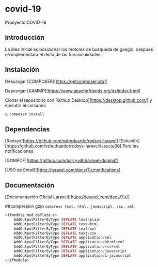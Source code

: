 # covid-19
 Prooyecto COVID-19

## Introducción

La idea inicial es posicionar los motores de busqueda de googlo, despues se implementará el resto de las funcionalidades.

## Instalación

Descargar [COMPOSER][https://getcomposer.org/]

Descargar [XAMMP][https://www.apachefriends.org/es/index.html]

Clonar el repositorio con [Github Desktop][https://desktop.github.com/] y ejecutar el comando 
``` bash 
$ composer install 
```
## Dependencias
[Redsys][https://github.com/ssheduardo/redsys-laravel]
[Solución][https://github.com/ssheduardo/redsys-laravel/issues/38] Para las notificaciones

[DOMPDF][https://github.com/barryvdh/laravel-dompdf]

[USO de Email][https://laravel.com/docs/7.x/notifications]

## Documentación
[Documentación Oficial Laravel][https://laravel.com/docs/7.x/]


##compresion gzip `compress text, html, javascript, css, xml, `
```php
<ifmodule mod_deflate.c>
	AddOutputFilterByType DEFLATE text/plain
	AddOutputFilterByType DEFLATE text/html
	AddOutputFilterByType DEFLATE text/xml
	AddOutputFilterByType DEFLATE text/css
	AddOutputFilterByType DEFLATE application/xml
	AddOutputFilterByType DEFLATE application/xhtml+xml
	AddOutputFilterByType DEFLATE application/rss+xml
	AddOutputFilterByType DEFLATE application/javascript
	AddOutputFilterByType DEFLATE application/x-javascript
</ifmodule>
```

